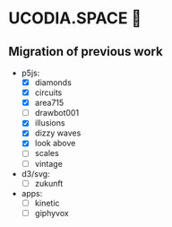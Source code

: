 # UCODIA.SPACE 🚀

## Migration of previous work

- p5js:
  - [x] diamonds
  - [x] circuits
  - [x] area715
  - [ ] drawbot001
  - [x] illusions
  - [x] dizzy waves
  - [x] look above
  - [ ] scales
  - [ ] vintage
- d3/svg:
  - [ ] zukunft
- apps:
  - [ ] kinetic
  - [ ] giphyvox